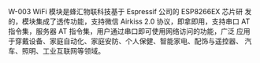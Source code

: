 W-003 WiFi 模块是蜂汇物联科技基于 Espressif 公司的 ESP8266EX 芯片研 发的，模块集成了透传功能，支持微信 Airkiss 2.0 协议，即拿即用，支持串口 AT 指令集，服务器 AT 指令集，用户通过串口即可使用网络访问的功能，广泛 应用于穿戴设备、家庭自动化、家庭安防、个人保健、智能家电、配饰与遥控器、 汽车、照明、工业互联网等领域。 
